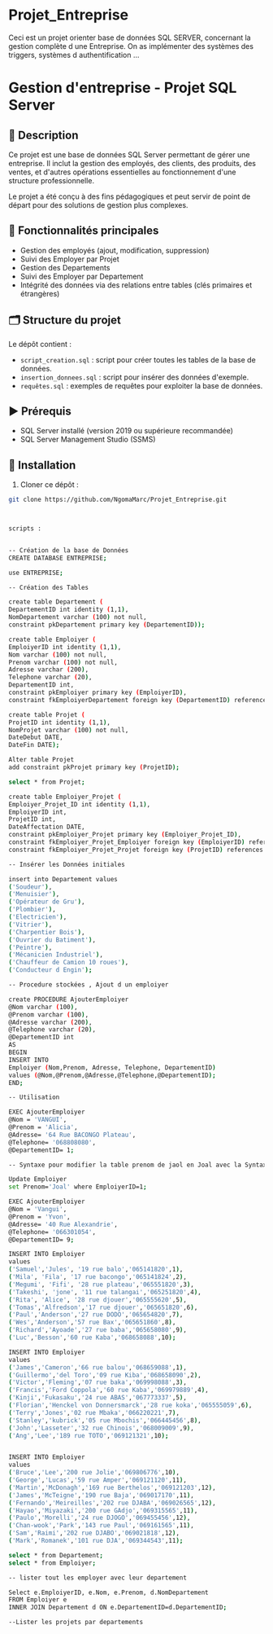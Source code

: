 # Projet_Entreprise
Ceci est un projet orienter base de données SQL SERVER, concernant la gestion complète d une Entreprise. On as implémenter des systèmes des triggers, systèmes d authentification …

# Gestion d'entreprise - Projet SQL Server

## 📌 Description

Ce projet est une base de données SQL Server permettant de gérer une entreprise. Il inclut la gestion des employés, des clients, des produits, des ventes, et d'autres opérations essentielles au fonctionnement d'une structure professionnelle.

Le projet a été conçu à des fins pédagogiques et peut servir de point de départ pour des solutions de gestion plus complexes.

## 🧱 Fonctionnalités principales

- Gestion des employés (ajout, modification, suppression)
- Suivi des Employer par Projet
- Gestion des Departements 
- Suivi des Employer par Departement 
- Intégrité des données via des relations entre tables (clés primaires et étrangères)

## 🗂️ Structure du projet

Le dépôt contient :

- `script_creation.sql` : script pour créer toutes les tables de la base de données.
- `insertion_donnees.sql` : script pour insérer des données d'exemple.
- `requêtes.sql` : exemples de requêtes pour exploiter la base de données.

## ▶️ Prérequis

- SQL Server installé (version 2019 ou supérieure recommandée)
- SQL Server Management Studio (SSMS)

## 🚀 Installation

1. Cloner ce dépôt :

```bash
git clone https://github.com/NgomaMarc/Projet_Entreprise.git



scripts :


-- Création de la base de Données
CREATE DATABASE ENTREPRISE;

use ENTREPRISE;

-- Création des Tables

create table Departement (
DepartementID int identity (1,1),
NomDepartement varchar (100) not null,
constraint pkDepartement primary key (DepartementID));

create table Emploiyer (
EmploiyerID int identity (1,1),
Nom varchar (100) not null,
Prenom varchar (100) not null,
Adresse varchar (200),
Telephone varchar (20),
DepartementID int,
constraint pkEmploiyer primary key (EmploiyerID),
constraint fkEmploiyerDepartement foreign key (DepartementID) references Departement (DepartementID));

create table Projet (
ProjetID int identity (1,1),
NomProjet varchar (100) not null,
DateDebut DATE,
DateFin DATE);

Alter table Projet
add constraint pkProjet primary key (ProjetID);

select * from Projet;

create table Emploiyer_Projet (
Emploiyer_Projet_ID int identity (1,1),
EmploiyerID int,
ProjetID int,
DateAffectation DATE,
constraint pkEmploiyer_Projet primary key (Emploiyer_Projet_ID),
constraint fkEmploiyer_Projet_Emploiyer foreign key (EmploiyerID) references Emploiyer (EmploiyerID),
constraint fkEmploiyer_Projet_Projet foreign key (ProjetID) references Projet (ProjetID));

-- Insérer les Données initiales

insert into Departement values 
('Soudeur'),
('Menuisier'),
('Opérateur de Gru'),
('Plombier'),
('Electricien'),
('Vitrier'),
('Charpentier Bois'),
('Ouvrier du Batiment'),
('Peintre'),
('Mécanicien Industriel'),
('Chauffeur de Camion 10 roues'),
('Conducteur d Engin');

-- Procedure stockées , Ajout d un emploiyer

create PROCEDURE AjouterEmploiyer
@Nom varchar (100),
@Prenom varchar (100),
@Adresse varchar (200),
@Telephone varchar (20),
@DepartementID int
AS
BEGIN
INSERT INTO 
Emploiyer (Nom,Prenom, Adresse, Telephone, DepartementID)
values (@Nom,@Prenom,@Adresse,@Telephone,@DepartementID);
END;

-- Utilisation

EXEC AjouterEmploiyer
@Nom = 'VANGUI',
@Prenom = 'Alicia',
@Adresse= '64 Rue BACONGO Plateau',
@Telephone= '068808080',
@DepartementID= 1;

-- Syntaxe pour modifier la table prenom de jaol en Joal avec la Syntaxe UPDATE.

Update Emploiyer
set Prenom='Joal' where EmploiyerID=1;

EXEC AjouterEmploiyer
@Nom = 'Vangui',
@Prenom = 'Yvon',
@Adresse= '40 Rue Alexandrie',
@Telephone= '066301054',
@DepartementID= 9;

INSERT INTO Emploiyer
values 
('Samuel','Jules', '19 rue balo','065141820',1),
('Mila', 'Fila', '17 rue bacongo','065141824',2),
('Megumi', 'Fifi', '28 rue plateau','065551820',3),
('Takeshi', 'jone', '11 rue talangai','065251820',4),
('Rita', 'Alice', '28 rue djouer','065555620',5),
('Tomas','Alfredson','17 rue djouer','065651820',6),
('Paul','Anderson','27 rue DODO','065654820',7),
('Wes','Anderson','57 rue Bax','065651860',8),
('Richard','Ayoade','27 rue baba','065658080',9),
('Luc','Besson','60 rue Kaba','068658088',10);

INSERT INTO Emploiyer
values 
('James','Cameron','66 rue balou','068659088',1),
('Guillermo','del Toro','09 rue Kiba','068658090',2),
('Victor','Fleming','07 rue baka','069998088',3),
('Francis','Ford Coppola','60 rue Kaba','069979889',4),
('Kinji','Fukasaku','24 rue ABAS','067773337',5),
('Florian','Henckel von Donnersmarck','28 rue koka','065555059',6),
('Terry','Jones','02 rue Mbaka','066220221',7),
('Stanley','kubrick','05 rue Mbochis','066445456',8),
('John','Lasseter','32 rue Chinois','068009009',9),
('Ang','Lee','189 rue TOTO','069121321',10);


INSERT INTO Emploiyer
values 
('Bruce','Lee','200 rue Jolie','069806776',10),
('George','Lucas','59 rue Amper','069121120',11),
('Martin','McDonagh','169 rue Berthelos','069121203',12),
('James','McTeigne','190 rue Baja','069017170',11),
('Fernando','Meireilles','202 rue DJABA','069026565',12),
('Hayao','Miyazaki','200 rue GAdjo','069315565',11),
('Paulo','Morelli','24 rue DJOGO','069455456',12),
('Chan-wook','Park','143 rue Paul','069161565',11),
('Sam','Raimi','202 rue DJABO','069021818',12),
('Mark','Romanek','101 rue DJA','069344543',11);

select * from Departement;
select * from Emploiyer;

-- lister tout les employer avec leur departement

Select e.EmploiyerID, e.Nom, e.Prenom, d.NomDepartement
FROM Emploiyer e
INNER JOIN Departement d ON e.DepartementID=d.DepartementID;

--Lister les projets par departements



